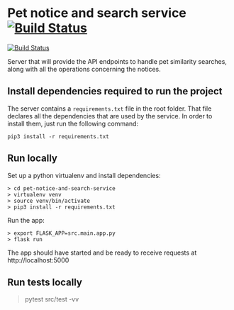 # Pet notice and search service [![Build Status](https://app.travis-ci.com/PetMonitor/pet-notice-and-search-service.svg?branch=main)](https://app.travis-ci.com/PetMonitor/pet-notice-and-search-service)

[![Build Status](https://app.travis-ci.com/PetMonitor/pet-notice-and-search-service.svg?branch=main)](https://app.travis-ci.com/PetMonitor/pet-notice-and-search-service)

Server that will provide the API endpoints to handle pet similarity searches, along with all the operations concerning the notices.

## Install dependencies required to run the project

The server contains a `requirements.txt` file in the root folder. That file declares all the dependencies that are used by the service. In order to install them, just run the following command:

`pip3 install -r requirements.txt`
   
## Run locally

  Set up a python virtualenv and install dependencies:
  
    > cd pet-notice-and-search-service
    > virtualenv venv
    > source venv/bin/activate
    > pip3 install -r requirements.txt

  Run the app:

    > export FLASK_APP=src.main.app.py
    > flask run
 
  The app should have started and be ready to receive requests at http://localhost:5000

## Run tests locally

   > pytest src/test -vv
